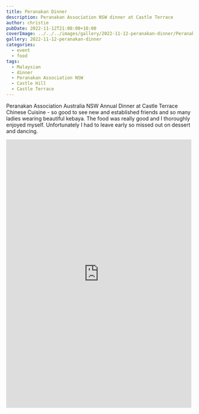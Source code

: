 ```yaml
---
title: Peranakan Dinner
description: Peranakan Association NSW dinner at Castle Terrace
author: christie
pubDate: 2022-11-12T21:00:00+10:00
coverImage: ../../../images/gallery/2022-11-12-peranakan-dinner/Peranakan Association Australia Dinner (2).jpeg
gallery: 2022-11-12-peranakan-dinner
categories:
  - event
  - food
tags:
  - Malaysian
  - dinner
  - Peranakan Association NSW
  - Castle Hill
  - Castle Terrace
---
```


Peranakan Association Australia NSW Annual Dinner at Castle Terrace Chinese Cuisine - so good to see new and established friends and so many ladies wearing beautiful kebaya. The food was really good and I thoroughly enjoyed myself. Unfortunately I had to leave early so missed out on dessert and dancing.

<iframe src="https://www.facebook.com/plugins/post.php?href=https%3A%2F%2Fwww.facebook.com%2Fchris1.tham%2Fposts%2Fpfbid036npWkGtA5k5ZNggg6KF8ctz5WiFcfPQrMpn4r56kiWYK2MT1z4qjufRxZ8MvSZLZl&show_text=true&width=500" width="500" height="723" style="border:none;overflow:hidden" scrolling="no" frameborder="0" allowfullscreen="true" allow="autoplay; clipboard-write; encrypted-media; picture-in-picture; web-share"></iframe>
